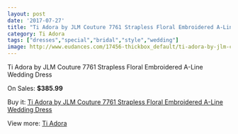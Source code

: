 ```yaml
---
layout: post
date: '2017-07-27'
title: "Ti Adora by JLM Couture 7761 Strapless Floral Embroidered A-Line Wedding Dress"
category: Ti Adora
tags: ["dresses","special","bridal","style","wedding"]
image: http://www.eudances.com/17456-thickbox_default/ti-adora-by-jlm-couture-7761-strapless-floral-embroidered-a-line-wedding-dress.jpg
---
```

Ti Adora by JLM Couture 7761 Strapless Floral Embroidered A-Line Wedding Dress

On Sales: **$385.99**
<a href="https://www.eudances.com/en/ti-adora/5104-ti-adora-by-jlm-couture-7761-strapless-floral-embroidered-a-line-wedding-dress.html"><amp-img layout="responsive" width="600" height="600" src="//www.eudances.com/17456-thickbox_default/ti-adora-by-jlm-couture-7761-strapless-floral-embroidered-a-line-wedding-dress.jpg" alt="Ti Adora by JLM Couture 7761 Strapless Floral Embroidered A-Line Wedding Dress 0" /></a>
<a href="https://www.eudances.com/en/ti-adora/5104-ti-adora-by-jlm-couture-7761-strapless-floral-embroidered-a-line-wedding-dress.html"><amp-img layout="responsive" width="600" height="600" src="//www.eudances.com/17459-thickbox_default/ti-adora-by-jlm-couture-7761-strapless-floral-embroidered-a-line-wedding-dress.jpg" alt="Ti Adora by JLM Couture 7761 Strapless Floral Embroidered A-Line Wedding Dress 1" /></a>
<a href="https://www.eudances.com/en/ti-adora/5104-ti-adora-by-jlm-couture-7761-strapless-floral-embroidered-a-line-wedding-dress.html"><amp-img layout="responsive" width="600" height="600" src="//www.eudances.com/17458-thickbox_default/ti-adora-by-jlm-couture-7761-strapless-floral-embroidered-a-line-wedding-dress.jpg" alt="Ti Adora by JLM Couture 7761 Strapless Floral Embroidered A-Line Wedding Dress 2" /></a>
<a href="https://www.eudances.com/en/ti-adora/5104-ti-adora-by-jlm-couture-7761-strapless-floral-embroidered-a-line-wedding-dress.html"><amp-img layout="responsive" width="600" height="600" src="//www.eudances.com/17457-thickbox_default/ti-adora-by-jlm-couture-7761-strapless-floral-embroidered-a-line-wedding-dress.jpg" alt="Ti Adora by JLM Couture 7761 Strapless Floral Embroidered A-Line Wedding Dress 3" /></a>

Buy it: [Ti Adora by JLM Couture 7761 Strapless Floral Embroidered A-Line Wedding Dress](https://www.eudances.com/en/ti-adora/5104-ti-adora-by-jlm-couture-7761-strapless-floral-embroidered-a-line-wedding-dress.html "Ti Adora by JLM Couture 7761 Strapless Floral Embroidered A-Line Wedding Dress")

View more: [Ti Adora](https://www.eudances.com/en/94-ti-adora "Ti Adora")